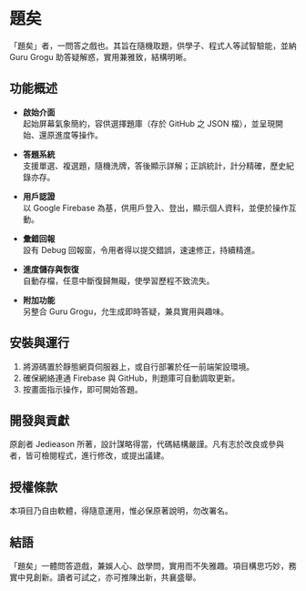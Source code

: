 # 題矣

「題矣」者，一問答之戲也。其旨在隨機取題，供學子、程式人等試智驗能，並納 Guru Grogu 助答疑解惑，實用兼雅致，結構明晰。

## 功能概述

- **啟始介面**  
  起始屏幕氣象簡約，容供選擇題庫（存於 GitHub 之 JSON 檔），並呈現開始、還原進度等操作。

- **答題系統**  
  支援單選、複選題，隨機洗牌，答後顯示詳解；正誤統計，計分精確，歷史紀錄亦存。

- **用戶認證**  
  以 Google Firebase 為基，供用戶登入、登出，顯示個人資料，並便於操作互動。

- **彙錯回報**  
  設有 Debug 回報窗，令用者得以提交錯誤，速速修正，持續精進。

- **進度儲存與恢復**  
  自動存檔，任意中斷復歸無礙，使學習歷程不致流失。

- **附加功能**  
  另整合 Guru Grogu，允生成即時答疑，兼具實用與趣味。

## 安裝與運行

1. 將源碼置於靜態網頁伺服器上，或自行部署於任一前端架設環境。  
2. 確保網絡連通 Firebase 與 GitHub，則題庫可自動調取更新。  
3. 按畫面指示操作，即可開始答題。

## 開發與貢獻

原創者 Jedieason 所著，設計謀略得當，代碼結構嚴謹。凡有志於改良或參與者，皆可檢閱程式，進行修改，或提出議建。

## 授權條款

本項目乃自由軟體，得隨意運用，惟必保原著說明，勿改署名。

## 結語

「題矣」一體問答遊戲，兼娛人心、啟學問，實用而不失雅趣。項目構思巧妙，務實中見創新。讀者可試之，亦可推陳出新，共襄盛舉。
